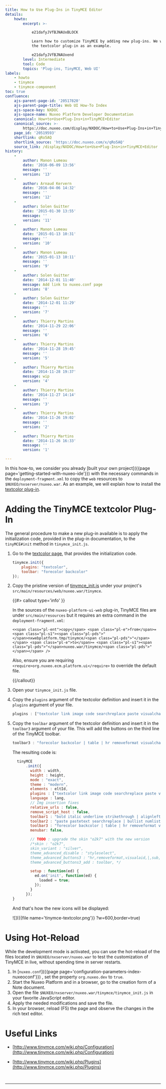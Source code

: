 ```yaml
---
title: How to Use Plug-Ins in TinyMCE Editor
details:
    howto:
        excerpt: >-

            e21dafyJVfBJNAUxBLOCK

            Learn how to customize TinyMCE by adding new plug-ins. We will use
            the textcolor plug-in as an example.

            e21dafyJVfBJNAUxend
        level: Intermediate
        tool: Code
        topics: 'Plug-ins, TinyMCE, Web UI'
labels:
    - howto
    - tinymce
    - tinymce-component
toc: true
confluence:
    ajs-parent-page-id: '20517820'
    ajs-parent-page-title: Web UI How-To Index
    ajs-space-key: NXDOC
    ajs-space-name: Nuxeo Platform Developer Documentation
    canonical: How+to+Use+Plug-Ins+in+TinyMCE+Editor
    canonical_source: >-
        https://doc.nuxeo.com/display/NXDOC/How+to+Use+Plug-Ins+in+TinyMCE+Editor
    page_id: '20519593'
    shortlink: qRo5AQ
    shortlink_source: 'https://doc.nuxeo.com/x/qRo5AQ'
    source_link: /display/NXDOC/How+to+Use+Plug-Ins+in+TinyMCE+Editor
history:
    - 
        author: Manon Lumeau
        date: '2016-06-09 13:56'
        message: ''
        version: '13'
    - 
        author: Arnaud Kervern
        date: '2016-04-06 14:32'
        message: ''
        version: '12'
    - 
        author: Solen Guitter
        date: '2015-01-30 13:55'
        message: ''
        version: '11'
    - 
        author: Manon Lumeau
        date: '2015-01-13 10:31'
        message: ''
        version: '10'
    - 
        author: Manon Lumeau
        date: '2015-01-13 10:11'
        message: ''
        version: '9'
    - 
        author: Solen Guitter
        date: '2014-12-01 11:40'
        message: Add link to nuxeo.conf page
        version: '8'
    - 
        author: Solen Guitter
        date: '2014-12-01 11:29'
        message: ''
        version: '7'
    - 
        author: Thierry Martins
        date: '2014-11-29 22:06'
        message: ''
        version: '6'
    - 
        author: Thierry Martins
        date: '2014-11-28 19:45'
        message: ''
        version: '5'
    - 
        author: Thierry Martins
        date: '2014-11-28 19:37'
        message: wip
        version: '4'
    - 
        author: Thierry Martins
        date: '2014-11-27 14:14'
        message: ''
        version: '3'
    - 
        author: Thierry Martins
        date: '2014-11-26 19:02'
        message: ''
        version: '2'
    - 
        author: Thierry Martins
        date: '2014-11-26 16:33'
        message: ''
        version: '1'

---
```

In this how-to, we consider you already [built your own project]({{page page='getting-started-with-nuxeo-ide'}}) with the necessary commands in the `deployment-fragment.xml` to copy the `web` resources to `$NUXEO/nxserver/nuxeo.war`. As an example, we will explain how to install the [textcolor plug-in](http://www.tinymce.com/wiki.php/Plugin:textcolor).

# Adding the TinyMCE textcolor Plug-In

The general procedure to make a new plug-in available is to apply the initialization code, provided in the plug-in documentation, to the `tinyMCE#init` method in `tinymce_init.js`.

1.  Go to the [textcolor page](http://www.tinymce.com/wiki.php/Plugin:textcolor), that provides the initialization code.

    ```js
    tinymce.init({
        plugins: "textcolor",
        toolbar: "forecolor backcolor"
    });
    ```

2.  Copy the pristine version of [tinymce_init.js](https://github.com/nuxeo/nuxeo/blob/master/nuxeo-jsf/nuxeo-platform-ui-web/src/main/resources/tinymce/tinymce_init.js)&nbsp;under your project's `src/main/resources/web/nuxeo.war/tinymce`.

    {{#> callout type='info' }}

    In the sources of the `nuxeo-platform-ui-web` plug-in, TinyMCE files are under `src/main/resources` but it requires an extra command in the `deployment-fragment.xml`:

    `<<span class="pl-ent">copy</span> <span class="pl-e">from</span>= <span class="pl-s1"><span class="pl-pds">"</span>nxwebplatform.tmp/tinymce/<span class="pl-pds">"</span></span> <span class="pl-e">to</span>= <span class="pl-s1"><span class="pl-pds">"</span>nuxeo.war/tinymce/<span class="pl-pds">"</span></span> />`

    Also, ensure you are requiring `<require>org.nuxeo.ecm.platform.ui</require>` to override the default file.

    {{/callout}}
3.  Open your `tinymce_init.js` file.

4.  Copy the `plugins` argument of the textcolor definition and insert it in the `plugins` argument of your file.

    ```js
    plugins : ["textcolor link image code searchreplace paste visualchars charmap table fullscreen preview nuxeoimageupload nuxeolink"],
    ```

5.  Copy the `toolbar` argument of the textcolor definition and insert it in the `toolbar3` argument of your file. This will add the buttons on the third line of the TinyMCE toolbar.

    ```js
    toolbar3 : "forecolor backcolor | table | hr removeformat visualchars | subscript superscript | charmap preview | fullscreen nuxeoimageupload nuxeolink",
    ```

    The resulting code is:

    ```js
      tinyMCE
          .init({
            width : width,
            height : height,
            mode : "exact",
            theme : "modern",
            elements : eltId,
            plugins : ["textcolor link image code searchreplace paste visualchars charmap table fullscreen preview nuxeoimageupload nuxeolink"],
            language : lang,
            // Img insertion fixes
            relative_urls : false,
            remove_script_host : false,
            toolbar1 : "bold italic underline strikethrough | alignleft aligncenter alignright alignjustify | formatselect fontselect fontsizeselect",
            toolbar2 : "paste pastetext searchreplace | bullist numlist | outdent indent | undo redo | link unlink anchor image code",
            toolbar3 : "forecolor backcolor | table | hr removeformat visualchars | subscript superscript | charmap preview | fullscreen nuxeoimageupload nuxeolink",
            menubar: false,

            // TODO : upgrade the skin "o2k7" with the new version
            /*skin : "o2k7",
            skin_variant : "silver",
            theme_advanced_disable : "styleselect",
            theme_advanced_buttons3 : "hr,removeformat,visualaid,|,sub,sup,|,charmap,|",
            theme_advanced_buttons3_add : toolbar, */

            setup : function(ed) {
              ed.on('init', function(ed) {
                loaded = true;
              });
            }
          });
    }
    ```

    And that's how the new icons will be displayed:

    ![]({{file name='tinymce-textcolor.png'}} ?w=600,border=true)

# Using Hot-Reload

While the development mode is activated, you can use the hot-reload of the files located in `$NUXEO/nxserver/nuxeo.war` to test the customization of TinyMCE in live, without spending time in server restarts.

1.  In [`nuxeo.conf`]({{page page='configuration-parameters-index-nuxeoconf'}}) , set the property `org.nuxeo.dev` to `true`.
2.  Start the Nuxeo Platform and in a browser, go to the creation form of a Note document.
3.  Open the file `$NUXEO/nxserver/nuxeo.war/tinymce/tinymce_init.js` in your favorite JavaScript editor.
4.  Apply the needed modifications and save the file.
5.  In your browser, reload (F5) the page and observe the changes in the rich text editor.

# Useful Links

*   [http://www.tinymce.com/wiki.php/Configuration](http://www.tinymce.com/wiki.php/Configuration)

*   [http://www.tinymce.com/wiki.php/Plugins](http://www.tinymce.com/wiki.php/Plugins)

&nbsp;

* * *